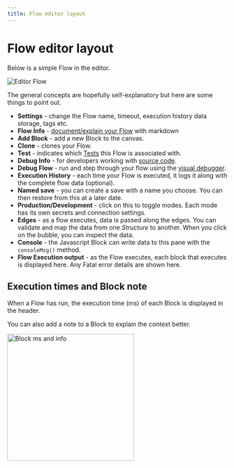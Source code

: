 ```yaml
---
title: Flow editor layout
---
```


# Flow editor layout

Below is a simple Flow in the editor. 

![Editor Flow](/img/flows/flow-editor-explanation.png)

The general concepts are hopefully self-explanatory but here are some things to point out.

- **Settings** - change the Flow name, timeout, execution history data storage, tags etc.
- **Flow Info** - [document/explain your Flow](Flow-documentation) with markdown
- **Add Block** - add a new Block to the canvas.
- **Clone** - clones your Flow.
- **Test** - indicates which [Tests](/user-guide/tests/Tests) this Flow is associated with.
- **Debug Info** - for developers working with [source code](Customisation.md).
- **Debug Flow** - run and step through your flow using the [visual debugger](Debugging.md).
- **Execution History** - each time your Flow is executed, it logs it along with the complete flow data (optional).
- **Named save** - you can create a save with a name you choose. You can then restore from this at a later date.
- **Production/Development** - click on this to toggle modes. Each mode has its own secrets and connection settings.
- **Edges** - as a flow executes, data is passed along the edges. You can validate and map the data from one *Structure* to another. When you click on the bubble, you can inspect the data.
- **Console** - the Javascript Block can write data to this pane with the ```consoleMsg()``` method.
- **Flow Execution output** - as the Flow executes, each block that executes is displayed here. Any Fatal error details are shown here.

## Execution times and Block note
When a Flow has run, the execution time (ms) of each Block is displayed in the header.

You can also add a note to a Block to explain the context better.

<img src="/img/flows/flow-execution-times.png" alt="Block ms and info" width="290" />



